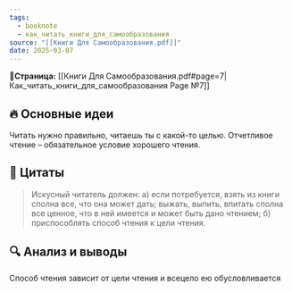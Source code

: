 ```yaml
---
tags:
  - booknote
  - как_читать_книги_для_самообразования
source: "[[Книги Для Самообразования.pdf]]"
date: 2025-03-07
---
```

**📝Страница:** [[Книги Для Самообразования.pdf#page=7|Как_читать_книги_для_самообразования Page №7]]  

## 🔥 Основные идеи 
Читать нужно правильно, читаешь ты с какой-то целью. 
Отчетливое чтение – обязательное условие хорошего чтения.
## 📜 Цитаты 

> Искусный читатель должен: 
> а) если потребуется, взять из книги сполна все, что она может дать; выжать, выпить, впитать сполна все ценное, что в ней имеется и может быть дано чтением;
> б) приспособлять способ чтения к цели чтения.


## 🔍 Анализ и выводы  
Способ чтения зависит от цели чтения и всецело ею обусловливается




